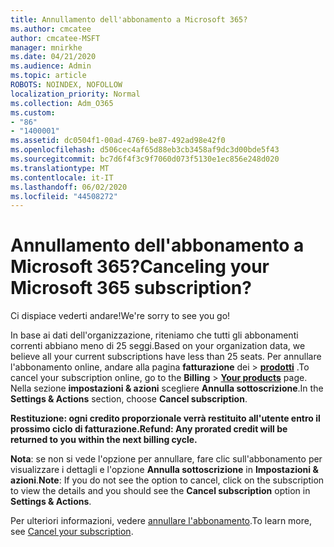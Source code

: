 ```yaml
---
title: Annullamento dell'abbonamento a Microsoft 365?
ms.author: cmcatee
author: cmcatee-MSFT
manager: mnirkhe
ms.date: 04/21/2020
ms.audience: Admin
ms.topic: article
ROBOTS: NOINDEX, NOFOLLOW
localization_priority: Normal
ms.collection: Adm_O365
ms.custom:
- "86"
- "1400001"
ms.assetid: dc0504f1-00ad-4769-be87-492ad98e42f0
ms.openlocfilehash: d506cec4af65d88eb3cb3458af9dc3d00bde5f43
ms.sourcegitcommit: bc7d6f4f3c9f7060d073f5130e1ec856e248d020
ms.translationtype: MT
ms.contentlocale: it-IT
ms.lasthandoff: 06/02/2020
ms.locfileid: "44508272"
---
```

# <a name="canceling-your-microsoft-365-subscription"></a><span data-ttu-id="2a356-102">Annullamento dell'abbonamento a Microsoft 365?</span><span class="sxs-lookup"><span data-stu-id="2a356-102">Canceling your Microsoft 365 subscription?</span></span>

<span data-ttu-id="2a356-103">Ci dispiace vederti andare!</span><span class="sxs-lookup"><span data-stu-id="2a356-103">We're sorry to see you go!</span></span>
  
<span data-ttu-id="2a356-104">In base ai dati dell'organizzazione, riteniamo che tutti gli abbonamenti correnti abbiano meno di 25 seggi.</span><span class="sxs-lookup"><span data-stu-id="2a356-104">Based on your organization data, we believe all your current subscriptions have less than 25 seats.</span></span> <span data-ttu-id="2a356-105">Per annullare l'abbonamento online, andare alla pagina **fatturazione** dei \> **[prodotti](https://go.microsoft.com/fwlink/p/?linkid=842054)** .</span><span class="sxs-lookup"><span data-stu-id="2a356-105">To cancel your subscription online, go to the **Billing** \> **[Your products](https://go.microsoft.com/fwlink/p/?linkid=842054)** page.</span></span> <span data-ttu-id="2a356-106">Nella sezione **impostazioni & azioni** scegliere **Annulla sottoscrizione**.</span><span class="sxs-lookup"><span data-stu-id="2a356-106">In the **Settings & Actions** section, choose **Cancel subscription**.</span></span>
  
<span data-ttu-id="2a356-107">**Restituzione: ogni credito proporzionale verrà restituito all'utente entro il prossimo ciclo di fatturazione.**</span><span class="sxs-lookup"><span data-stu-id="2a356-107">**Refund: Any prorated credit will be returned to you within the next billing cycle.**</span></span> 

<span data-ttu-id="2a356-108">**Nota**: se non si vede l'opzione per annullare, fare clic sull'abbonamento per visualizzare i dettagli e l'opzione **Annulla sottoscrizione** in **Impostazioni & azioni**.</span><span class="sxs-lookup"><span data-stu-id="2a356-108">**Note**: If you do not see the option to cancel, click on the subscription to view the details and you should see the **Cancel subscription** option in **Settings & Actions**.</span></span> 

<span data-ttu-id="2a356-109">Per ulteriori informazioni, vedere [annullare l'abbonamento](https://docs.microsoft.com/microsoft-365/commerce/subscriptions/cancel-your-subscription).</span><span class="sxs-lookup"><span data-stu-id="2a356-109">To learn more, see [Cancel your subscription](https://docs.microsoft.com/microsoft-365/commerce/subscriptions/cancel-your-subscription).</span></span> 
